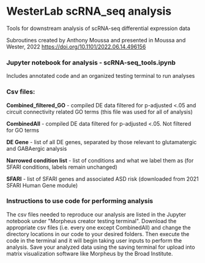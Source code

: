 # WesterLab scRNA_seq analysis

Tools for downstream analysis of scRNA-seq differential expression data

Subroutines created by Anthony Moussa and presented in Moussa and Wester, 2022 https://doi.org/10.1101/2022.06.14.496156

### Jupyter notebook for analysis - scRNA-seq_tools.ipynb 

Includes annotated code and an organized testing terminal to run analyses

### **Csv files:**

**Combined_filtered_GO** - compiled DE data filtered for p-adjusted <.05 and circuit connectivity related GO terms (this file was used for all of analysis)

**CombinedAll** - compiled DE data filtered for p-adjusted <.05. Not filtered for GO terms

**DE Gene** - list of all DE genes, separated by those relevant to glutamatergic and GABAergic analysis

**Narrowed condition list** - list of conditions and what we label them as (for SFARI conditions, labels remain unchanged)

**SFARI** - list of SFARI genes and associated ASD risk (downloaded from 2021 SFARI Human Gene module)

### Instructions to use code for performing analysis 
The csv files needed to reproduce our analysis are listed in the Jupyter notebook under "Morpheus creator testing terminal". Download the appropriate csv files (i.e. every one except CombinedAll) and change the directory locations in our code to your desired folders. Then execute the code in the terminal and it will begin taking user inputs to perform the analysis. Save your analyzed data using the saving terminal for upload into matrix visualization software like Morpheus by the Broad Institute.
